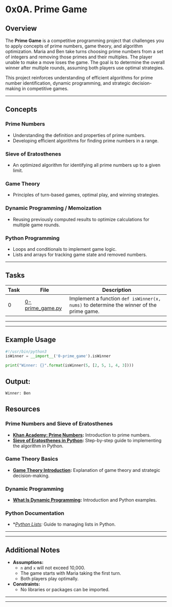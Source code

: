 # 0x0A. Prime Game

## Overview
The **Prime Game** is a competitive programming project that challenges you to apply concepts of prime numbers, game theory, and algorithm optimization. Maria and Ben take turns choosing prime numbers from a set of integers and removing those primes and their multiples. The player unable to make a move loses the game. The goal is to determine the overall winner after multiple rounds, assuming both players use optimal strategies.

This project reinforces understanding of efficient algorithms for prime number identification, dynamic programming, and strategic decision-making in competitive games.

---

## Concepts

### Prime Numbers
- Understanding the definition and properties of prime numbers.
- Developing efficient algorithms for finding prime numbers in a range.

### Sieve of Eratosthenes
- An optimized algorithm for identifying all prime numbers up to a given limit.

### Game Theory
- Principles of turn-based games, optimal play, and winning strategies.

### Dynamic Programming / Memoization
- Reusing previously computed results to optimize calculations for multiple game rounds.

### Python Programming
- Loops and conditionals to implement game logic.
- Lists and arrays for tracking game state and removed numbers.

---

## Tasks

| Task   | File                                            | Description                                                                                       |
|--------|-------------------------------------------------|---------------------------------------------------------------------------------------------------|
| 0      | [0-prime_game.py](./0-prime_game.py)            | Implement a function `def isWinner(x, nums)` to determine the winner of the prime game.          |

---
---

## Example Usage

```python
#!/usr/bin/python3
isWinner = __import__('0-prime_game').isWinner

print("Winner: {}".format(isWinner(5, [2, 5, 1, 4, 3])))
```

## Output:
```bash
Winner: Ben
```

## Resources

### Prime Numbers and Sieve of Eratosthenes
- **[Khan Academy: Prime Numbers](https://www.khanacademy.org/math/cc-fourth-grade-math/imp-factors-multiples-and-patterns/imp-prime-and-composite-numbers/v/prime-numbers):** Introduction to prime numbers.
- **[Sieve of Eratosthenes in Python](https://www.geeksforgeeks.org/sieve-of-eratosthenes/):** Step-by-step guide to implementing the algorithm in Python.

### Game Theory Basics
- **[Game Theory Introduction](https://www.investopedia.com/terms/g/gametheory.asp):** Explanation of game theory and strategic decision-making.

### Dynamic Programming
- **[What Is Dynamic Programming](https://skerritt.blog/dynamic-programming/):** Introduction and Python examples.

### Python Documentation
- **[Python Lists](https://docs.python.org/3/tutorial/introduction.html#lists):* Guide to managing lists in Python.

---
---

## Additional Notes

- **Assumptions:**
  - `n` and `x` will not exceed 10,000.
  - The game starts with Maria taking the first turn.
  - Both players play optimally.
- **Constraints:**
  - No libraries or packages can be imported.
---
---
